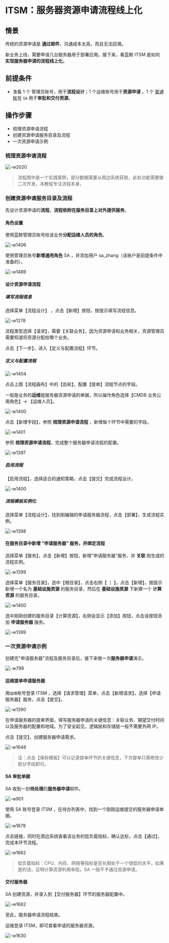 # ITSM：服务器资源申请流程线上化

## 情景

传统的资源申请是 **通过邮件**，沟通成本太高，而且无法回溯。

新业务上线，需要申请几台服务器用于部署应用。接下来，看蓝鲸 ITSM 是如何 **实现服务器申请的流程线上化**。

## 前提条件

- 准备 1 个 管理员账号，用于**流程设计**；1 个运维账号用于**资源申请** ，1 个 [普通账号](../../../PaaS平台/产品白皮书/产品功能/系统管理/UserManageEE.md) `SA` 用于**审批和交付资源**。

## 操作步骤

- 梳理资源申请流程
- 创建资源申请服务目录及流程
- 一次资源申请示例

### 梳理资源申请流程

![-w2020](../assets/15657805498419.jpg)

> 流程图中是一个实践案例，部分数据需要从周边系统获取，此处功能需要做二次开发，本教程专注流程本身。

### 创建资源申请服务目录及流程

先设计资源申请的**流程**，**流程依附在服务目录上对外提供服务**。

#### 角色设置

使用蓝鲸管理员账号给该业务**分配运维人员的角色**。

![-w1406](../assets/15657827837142.jpg)

使用管理员账号**新增通用角色** SA ，并添加用户 sa_zhang（该账户是前提条件中准备的）。

![-w1489](../assets/15653338148649.jpg)

#### 设计资源申请流程

##### 填写流程信息

选择菜单【流程设计】 ，点击【新增】按钮，按提示填写流程信息。

![-w1278](../assets/15653287159233.jpg)

流程类型选择【请求】，需要【关联业务】，因为资源申请和业务相关，资源管理员需要知道将资源分配给哪个业务。

点击【下一步】，进入【定义与配置流程】环节。

##### 定义与配置流程

![-w1404](../assets/15657835995889.jpg)

点击上图【流程画布】中的【齿轮】，配置【提单】流程节点的字段。

一般是业务的**运维**提服务器资源申请的单据，所以操作角色选择【CMDB 业务公用角色】-> 【运维人员】。

![-w1400](../assets/15657837227373.jpg)

点击【新增字段】，参照 **梳理资源申请流程** ，新增每个环节中需要的字段。

![-w1401](../assets/15657838719444.jpg)

参照 **梳理资源申请流程**，完成整个服务器申请流程的配置。

![-w1397](../assets/15657840311702.jpg)

##### 启用流程

【启用流程】，选择适合的通知策略，点击【提交】完成流程设计。

![-w1400](../assets/15657840684184.jpg)

##### 流程模板实例化

选择菜单【流程设计】，找到刚编辑的申请服务器流程，点击【部署】，生成流程实例。

![-w1398](../assets/15657841898867.jpg)

#### 在服务目录中新增 "申请服务器" 服务，并绑定流程

选择菜单【服务】，点击【新增】按钮，新增"申请服务器"服务，并 **关联** 刚生成的流程实例。

![-w1399](../assets/15657842891310.jpg)

选择菜单【服务目录】，选中【根目录】，点击右侧【 **⋮** 】，点击【新增】，按提示新增一个名为 **基础设施资源** 的服务目录，然后在 **基础设施资源** 下新建一个 **计算资源** 的服务目录。

![-w1400](../assets/15657845850831.jpg)

选中刚刚创建的服务目录【计算资源】，右侧会显示【添加】按钮，点击该按钮添加 **申请服务器** 服务。

![-w1399](../assets/15657846326931.jpg)

### 一次资源申请示例

创建完"申请服务器"流程及服务目录后，接下来做一次**服务器申请**演示。

![-w799](../assets/15657847596993.jpg)

#### 运维提单申请服务器

用`运维`账号登录 ITSM ，选择【请求管理】菜单，点击【新增请求】，选择【申请服务器】服务，点击【提交】。

![-w1390](../assets/15653317491334.jpg)

在申请服务器的提单界面，填写服务器申请的关键信息：关联业务、期望交付时间以及服务器的配置和地域。为了安全起见，逻辑层和存储层一般不需要外网 IP。

点击【提交】，创建服务器申请需求。

![-w1648](../assets/15657856231015.jpg)

> 注：点击【保存模板】可以记录提单环节的关键信息，下次提单只需修改少部分字段即可。

#### SA 审批单据

SA 收到一封**待处理**的**服务器申请**邮件。

![-w901](../assets/15657858051061.jpg)

使用 SA 账号登录 ITSM ，在待办列表中，找到一个刚刚运维提交的服务器申请单据。

![-w1679](../assets/15657859619643.jpg)

点击链接，同时在周边系统查看该业务的低负载指标，确认达标，点击【通过】，完成本环节流程。

![-w1662](../assets/15657862481388.jpg)

> 低负载指标：CPU、内存、网络等指标是否长期处于一个很低的水平，如果是的话，证明计算资源利用率低，SA 一般不予通过资源申请。

#### 交付服务器

SA 创建资源，并录入到【交付服务器】环节的服务器配置中。

![-w1662](../assets/15657865788372.jpg)

至此，服务器申请流程结束。

运维登录 ITSM，即可查看申请的服务器资源。

![-w1630](../assets/15657866472778.jpg)
